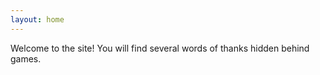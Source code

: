 ```yaml
---
layout: home
---
```


Welcome to the site! You will find several words of thanks hidden behind games.

